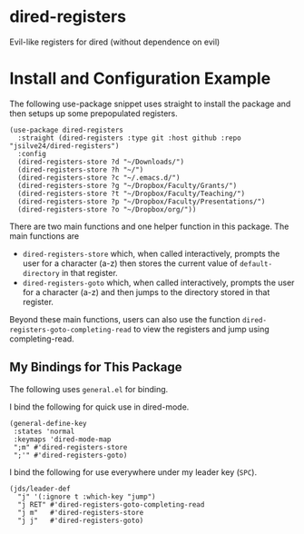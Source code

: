 # dired-registers
Evil-like registers for dired (without dependence on evil)

# Install and Configuration Example
The following use-package snippet uses straight to install the package and then setups up some prepopulated registers. 

```
(use-package dired-registers
  :straight (dired-registers :type git :host github :repo "jsilve24/dired-registers")
  :config
  (dired-registers-store ?d "~/Downloads/")
  (dired-registers-store ?h "~/")
  (dired-registers-store ?c "~/.emacs.d/")
  (dired-registers-store ?g "~/Dropbox/Faculty/Grants/")
  (dired-registers-store ?t "~/Dropbox/Faculty/Teaching/")
  (dired-registers-store ?p "~/Dropbox/Faculty/Presentations/")
  (dired-registers-store ?o "~/Dropbox/org/"))
  ```
  
There are two main functions and one helper function in this package. The main functions are 

* `dired-registers-store` which, when called interactively, prompts the user for a character (a-z) then stores the current value of `default-directory` in that register. 
* `dired-registers-goto` which, when called interactively, prompts the user for a character (a-z) and then jumps to the directory stored in that register. 

Beyond these main functions, users can also use the function `dired-registers-goto-completing-read` to view the registers and jump using completing-read. 

## My Bindings for This Package
The following uses `general.el` for binding. 

I bind the following for quick use in dired-mode. 
```
(general-define-key 
 :states 'normal
 :keymaps 'dired-mode-map
 ";m" #'dired-registers-store
 ";'" #'dired-registers-goto)
```

I bind the following for use everywhere under my leader key (`SPC`). 
```
(jds/leader-def
  "j" '(:ignore t :which-key "jump")
  "j RET" #'dired-registers-goto-completing-read
  "j m"   #'dired-registers-store
  "j j"   #'dired-registers-goto)
```
